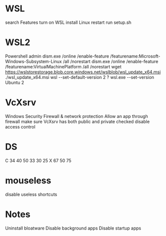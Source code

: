 # WSL
search Features
turn on WSL
install Linux
restart
run setup.sh

# WSL2
Powershell admin
dism.exe /online /enable-feature /featurename:Microsoft-Windows-Subsystem-Linux /all /norestart
dism.exe /online /enable-feature /featurename:VirtualMachinePlatform /all /norestart
wget https://wslstorestorage.blob.core.windows.net/wslblob/wsl_update_x64.msi
./wsl_update_x64.msi
wsl --set-default-version 2
? wsl.exe --set-version Ubuntu 2

# VcXsrv
Windows Security
Firewall & network protection
Allow an app through firewall
make sure VcXsrv has both public and private checked
disable access control

# DS
C 34 40 50
  33 30 25
X 67
  50 75

# mouseless
disable useless shortcuts

# Notes
Uninstall bloatware
Disable background apps
Disable startup apps
